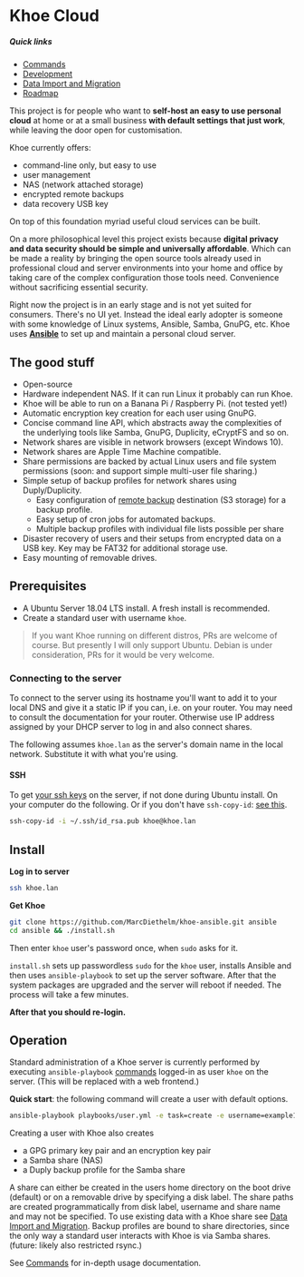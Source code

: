 Khoe Cloud
==========

##### Quick links
- [Commands](docs/commands.md)
- [Development](docs/development.md)
- [Data Import and Migration](docs/migration.md)
- [Roadmap](https://github.com/MarcDiethelm/khoe-ansible/projects/2)

This project is for people who want to **self-host an easy to use personal cloud** at home or at a small business **with default settings that just work**, while leaving the door open for customisation.

Khoe currently offers:

- command-line only, but easy to use
- user management
- NAS (network attached storage)
- encrypted remote backups
- data recovery USB key

On top of this foundation myriad useful cloud services can be built.

On a more philosophical level this project exists because **digital privacy and data security should be simple and universally affordable**. Which can be made a reality by bringing the open source tools already used in professional cloud and server environments into your home and office by taking care of the complex configuration those tools need. Convenience without sacrificing essential security.

Right now the project is in an early stage and is not yet suited for consumers. There's no UI yet. Instead the ideal early adopter is someone with some knowledge of Linux systems, Ansible, Samba, GnuPG, etc. Khoe uses [**Ansible**](https://github.com/ansible/ansible) to set up and maintain a personal cloud server.

## The good stuff

- Open-source
- Hardware independent NAS. If it can run Linux it probably can run Khoe.
- Khoe will be able to run on a Banana Pi / Raspberry Pi. (not tested yet!)
- Automatic encryption key creation for each user using GnuPG.
- Concise command line API, which abstracts away the complexities of the underlying tools like Samba, GnuPG, Duplicity, eCryptFS and so on.
- Network shares are visible in network browsers (except Windows 10).
- Network shares are Apple Time Machine compatible.
- Share permissions are backed by actual Linux users and file system permissions (soon: and support simple multi-user file sharing.)
- Simple setup of backup profiles for network shares using Duply/Duplicity.
  - Easy configuration of [remote backup](docs/commands.md#option-remotename) destination (S3 storage) for a backup profile.
  - Easy setup of cron jobs for automated backups.
  - Multiple backup profiles with individual file lists possible per share
- Disaster recovery of users and their setups from encrypted data on a USB key. Key may be FAT32 for additional storage use.
- Easy mounting of removable drives.


## Prerequisites

- A Ubuntu Server 18.04 LTS install. A fresh install is recommended.
- Create a standard user with username `khoe`.

> If you want Khoe running on different distros, PRs are welcome of course. But presently I will only support Ubuntu. Debian is under consideration, PRs for it would be very welcome.


### Connecting to the server

To connect to the server using its hostname you'll want to add it to your local DNS and give it a static IP if you can, i.e. on your router. You may need to consult the documentation for your router. Otherwise use IP address assigned by your DHCP server to log in and also connect shares.

The following assumes `khoe.lan` as the server's domain name in the local network. Substitute it with what you're using.

#### SSH

To get [your ssh keys](https://help.github.com/en/articles/generating-a-new-ssh-key-and-adding-it-to-the-ssh-agent) on the server, if not done during Ubuntu install. On your computer do the following. Or if you don't have `ssh-copy-id`: [see this](https://serverfault.com/a/583659/311594).

```bash
ssh-copy-id -i ~/.ssh/id_rsa.pub khoe@khoe.lan
```


## Install

**Log in to server**

 ```bash
 ssh khoe.lan
 ```

**Get Khoe**

```bash
git clone https://github.com/MarcDiethelm/khoe-ansible.git ansible
cd ansible && ./install.sh
```
Then enter `khoe` user's password once, when `sudo` asks for it.

`install.sh` sets up passwordless `sudo` for the `khoe` user, installs Ansible and then uses `ansible-playbook` to set up the server software. After that the system packages are upgraded and the server will reboot if needed. The process will take a few minutes.

**After that you should re-login.**


## Operation

Standard administration of a Khoe server is currently performed by executing `ansible-playbook` [commands](docs/commands.md) logged-in as user `khoe` on the server. (This will be replaced with a web frontend.)

**Quick start**: the following command will create a user with default options.

```bash
ansible-playbook playbooks/user.yml -e task=create -e username=example1 -e password=1234
```

Creating a user with Khoe also creates

- a GPG primary key pair and an encryption key pair
- a Samba share (NAS)
- a Duply backup profile for the Samba share

A share can either be created in the users home directory on the boot drive (default) or on a removable drive by specifying a disk label. The share paths are created programmatically from disk label, username and share name and may not be specified. To use existing data with a Khoe share see [Data Import and Migration](docs/migration.md).
Backup profiles are bound to share directories, since the only way a standard user interacts with Khoe is via Samba shares. (future: likely also restricted rsync.)

See [Commands](docs/commands.md) for in-depth usage documentation.
